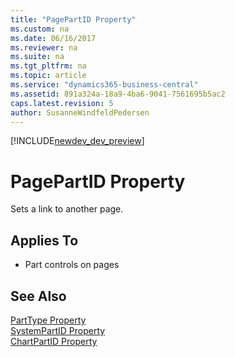 ```yaml
---
title: "PagePartID Property"
ms.custom: na
ms.date: 06/16/2017
ms.reviewer: na
ms.suite: na
ms.tgt_pltfrm: na
ms.topic: article
ms.service: "dynamics365-business-central"
ms.assetid: 891a324a-18a9-4ba6-9041-7561695b5ac2
caps.latest.revision: 5
author: SusanneWindfeldPedersen
---
```


[!INCLUDE[newdev_dev_preview](../includes/newdev_dev_preview.md)]

# PagePartID Property
Sets a link to another page.  
  
## Applies To  
  
-   Part controls on pages  
  
## See Also  
 [PartType Property](devenv-parttype-property.md)   
 [SystemPartID Property](devenv-systempartid-property.md)   
 [ChartPartID Property](devenv-chartpartid-property.md)